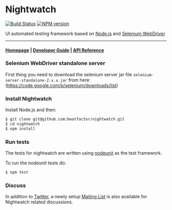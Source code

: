 # Nightwatch

[![Build Status](https://travis-ci.org/beatfactor/nightwatch.png?branch=master)](https://travis-ci.org/beatfactor/nightwatch) [![NPM version](https://badge.fury.io/js/nightwatch.png)](http://badge.fury.io/js/nightwatch)

UI automated testing framework based on [Node.js](http://nodejs.org/) and [Selenium WebDriver](http://docs.seleniumhq.org/projects/webdriver/)

***

#### [Homepage](http://nightwatchjs.org) | [Developer Guide](http://nightwatchjs.org/guide) | [API Reference](http://nightwatchjs.org/api) 

### Selenium WebDriver standalone server
First thing you need to download the selenium server jar file `selenium-server-standalone-2.x.x.jar` from here: 
(https://code.google.com/p/selenium/downloads/list)

### Install Nightwatch

Install Node.js and then:
```sh
$ git clone git@github.com:beatfactor/nightwatch.git
$ cd nightwatch
$ npm install
```

### Run tests
The tests for nightwatch are written using [nodeunit](https://github.com/caolan/nodeunit) as the test framework. 

To run the nodeunit tests do:
```sh
$ npm test
```  

### Discuss
In addition to [Twitter](https://twitter.com/nightwatchjs), a newly setup [Mailing List](https://groups.google.com/forum/#!forum/nightwatchjs) is also available for Nightwatch related discussions.
